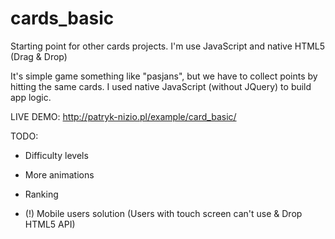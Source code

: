 # cards_basic
Starting point for other cards projects. I'm use JavaScript and native HTML5 (Drag &amp; Drop)

It's simple game something like "pasjans", but we have to collect points by hitting the same cards. 
I used native JavaScript (without JQuery) to build app logic.

LIVE DEMO:
http://patryk-nizio.pl/example/card_basic/


TODO:
- Difficulty levels
- More animations
- Ranking

- (!) Mobile users solution (Users with touch screen can't use  & Drop HTML5 API) 
